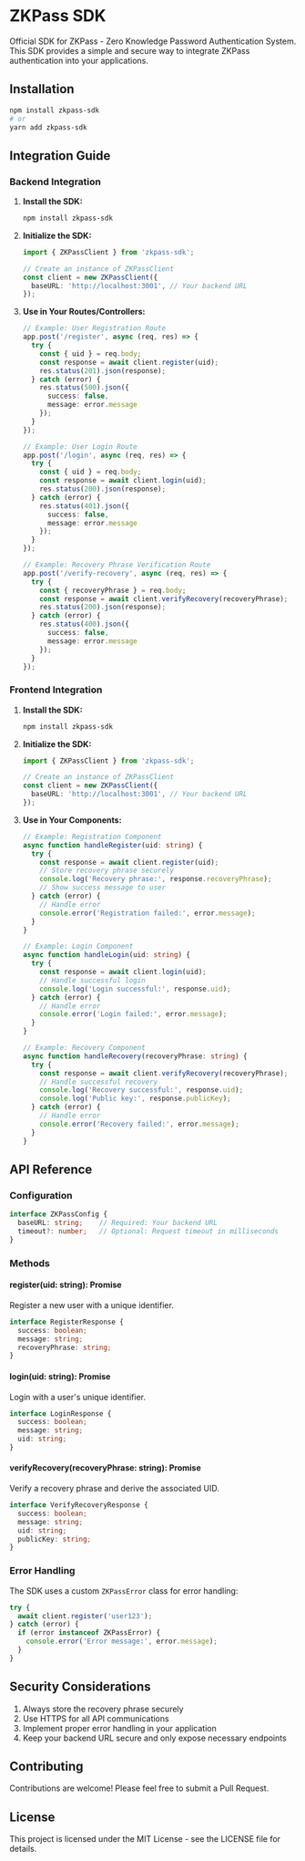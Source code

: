 # ZKPass SDK

Official SDK for ZKPass - Zero Knowledge Password Authentication System. This SDK provides a simple and secure way to integrate ZKPass authentication into your applications.

## Installation

```bash
npm install zkpass-sdk
# or
yarn add zkpass-sdk
```

## Integration Guide

### Backend Integration

1. **Install the SDK:**
   ```bash
   npm install zkpass-sdk
   ```

2. **Initialize the SDK:**
   ```typescript
   import { ZKPassClient } from 'zkpass-sdk';

   // Create an instance of ZKPassClient
   const client = new ZKPassClient({
     baseURL: 'http://localhost:3001', // Your backend URL
   });
   ```

3. **Use in Your Routes/Controllers:**
   ```typescript
   // Example: User Registration Route
   app.post('/register', async (req, res) => {
     try {
       const { uid } = req.body;
       const response = await client.register(uid);
       res.status(201).json(response);
     } catch (error) {
       res.status(500).json({ 
         success: false, 
         message: error.message 
       });
     }
   });

   // Example: User Login Route
   app.post('/login', async (req, res) => {
     try {
       const { uid } = req.body;
       const response = await client.login(uid);
       res.status(200).json(response);
     } catch (error) {
       res.status(401).json({ 
         success: false, 
         message: error.message 
       });
     }
   });

   // Example: Recovery Phrase Verification Route
   app.post('/verify-recovery', async (req, res) => {
     try {
       const { recoveryPhrase } = req.body;
       const response = await client.verifyRecovery(recoveryPhrase);
       res.status(200).json(response);
     } catch (error) {
       res.status(400).json({ 
         success: false, 
         message: error.message 
       });
     }
   });
   ```

### Frontend Integration

1. **Install the SDK:**
   ```bash
   npm install zkpass-sdk
   ```

2. **Initialize the SDK:**
   ```typescript
   import { ZKPassClient } from 'zkpass-sdk';

   // Create an instance of ZKPassClient
   const client = new ZKPassClient({
     baseURL: 'http://localhost:3001', // Your backend URL
   });
   ```

3. **Use in Your Components:**
   ```typescript
   // Example: Registration Component
   async function handleRegister(uid: string) {
     try {
       const response = await client.register(uid);
       // Store recovery phrase securely
       console.log('Recovery phrase:', response.recoveryPhrase);
       // Show success message to user
     } catch (error) {
       // Handle error
       console.error('Registration failed:', error.message);
     }
   }

   // Example: Login Component
   async function handleLogin(uid: string) {
     try {
       const response = await client.login(uid);
       // Handle successful login
       console.log('Login successful:', response.uid);
     } catch (error) {
       // Handle error
       console.error('Login failed:', error.message);
     }
   }

   // Example: Recovery Component
   async function handleRecovery(recoveryPhrase: string) {
     try {
       const response = await client.verifyRecovery(recoveryPhrase);
       // Handle successful recovery
       console.log('Recovery successful:', response.uid);
       console.log('Public key:', response.publicKey);
     } catch (error) {
       // Handle error
       console.error('Recovery failed:', error.message);
     }
   }
   ```

## API Reference

### Configuration

```typescript
interface ZKPassConfig {
  baseURL: string;    // Required: Your backend URL
  timeout?: number;   // Optional: Request timeout in milliseconds
}
```

### Methods

#### register(uid: string): Promise<RegisterResponse>

Register a new user with a unique identifier.

```typescript
interface RegisterResponse {
  success: boolean;
  message: string;
  recoveryPhrase: string;
}
```

#### login(uid: string): Promise<LoginResponse>

Login with a user's unique identifier.

```typescript
interface LoginResponse {
  success: boolean;
  message: string;
  uid: string;
}
```

#### verifyRecovery(recoveryPhrase: string): Promise<VerifyRecoveryResponse>

Verify a recovery phrase and derive the associated UID.

```typescript
interface VerifyRecoveryResponse {
  success: boolean;
  message: string;
  uid: string;
  publicKey: string;
}
```

### Error Handling

The SDK uses a custom `ZKPassError` class for error handling:

```typescript
try {
  await client.register('user123');
} catch (error) {
  if (error instanceof ZKPassError) {
    console.error('Error message:', error.message);
  }
}
```

## Security Considerations

1. Always store the recovery phrase securely
2. Use HTTPS for all API communications
3. Implement proper error handling in your application
4. Keep your backend URL secure and only expose necessary endpoints

## Contributing

Contributions are welcome! Please feel free to submit a Pull Request.

## License

This project is licensed under the MIT License - see the LICENSE file for details.
